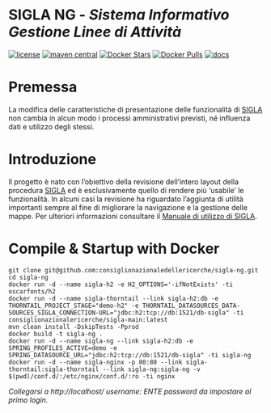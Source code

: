 # SIGLA NG - _Sistema Informativo Gestione Linee di Attività_

[![license](https://img.shields.io/badge/License-AGPL%20v3-blue.svg)](LICENSE)
[![maven central](https://img.shields.io/maven-central/v/it.cnr.si.sigla/sigla-ng.svg?style=flat)](https://mvnrepository.com/artifact/it.cnr.si.sigla/sigla-ng)
[![Docker Stars](https://img.shields.io/docker/stars/consiglionazionalericerche/sigla-ng.svg)](https://hub.docker.com/r/consiglionazionalericerche/sigla-ng/)
[![Docker Pulls](https://img.shields.io/docker/pulls/consiglionazionalericerche/sigla-ng.svg)](https://hub.docker.com/r/consiglionazionalericerche/sigla-ng/)
[![docs](https://img.shields.io/travis/consiglionazionaledellericerche/sigla-main.svg?label=docs)](https://consiglionazionaledellericerche.github.io/sigla-main)

# Premessa

La modifica delle caratteristiche di presentazione delle funzionalità di [SIGLA](https://github.com/consiglionazionaledellericerche/sigla-main) 
non cambia in alcun modo i processi amministrativi previsti, né influenza dati e utilizzo degli stessi.

# Introduzione

Il progetto è nato con l’obiettivo della revisione dell’intero layout della procedura [SIGLA](https://github.com/consiglionazionaledellericerche/sigla-main) 
ed è esclusivamente quello di rendere più ‘usabile’ le funzionalità. In alcuni casi la revisione ha riguardato l’aggiunta di utilità importanti sempre al fine di migliorare la navigazione e la gestione delle mappe.
Per ulteriori informazioni consultare il [Manuale di utilizzo di SIGLA](https://consiglionazionaledellericerche.github.io/sigla-main/nuovo_layout.html).                      
 
# Compile & Startup with Docker
```shell script
git clone git@github.com:consiglionazionaledellericerche/sigla-ng.git
cd sigla-ng
docker run -d --name sigla-h2 -e H2_OPTIONS='-ifNotExists' -ti oscarfonts/h2
docker run -d --name sigla-thorntail --link sigla-h2:db -e THORNTAIL_PROJECT_STAGE="demo-h2" -e THORNTAIL_DATASOURCES_DATA-SOURCES_SIGLA_CONNECTION-URL="jdbc:h2:tcp://db:1521/db-sigla" -ti consiglionazionalericerche/sigla-main:latest
mvn clean install -DskipTests -Pprod
docker build -t sigla-ng .
docker run -d --name sigla-ng --link sigla-h2:db -e SPRING_PROFILES_ACTIVE=demo -e SPRING_DATASOURCE_URL="jdbc:h2:tcp://db:1521/db-sigla" -ti sigla-ng
docker run -d --name sigla-nginx -p 80:80 --link sigla-thorntail:sigla-thorntail --link sigla-ng:sigla-ng -v $(pwd)/conf.d/:/etc/nginx/conf.d/:ro -ti nginx
```
_Collegarsi a http://localhost/ username: ENTE password da impostare al primo login._
